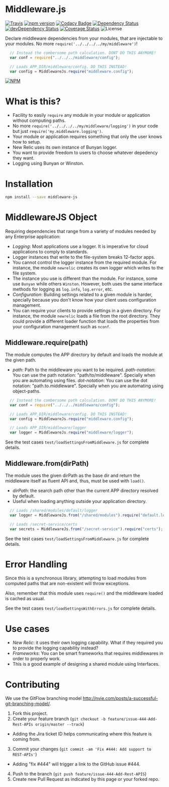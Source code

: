 # Middleware.js

[![Travis](https://api.travis-ci.org/marcellodesales/middleware-js.svg)](https://travis-ci.org/marcellodesales/middleware-js) [![npm version](https://badge.fury.io/js/middleware-js.svg)](http://badge.fury.io/js/middleware-js) [![Codacy Badge](https://www.codacy.com/project/badge/172621abbd81457d84ee5df6ebe13f91)](https://www.codacy.com/app/marcellodesales/middleware-js) [![Dependency Status](https://david-dm.org/marcellodesales/middleware-js.svg)](https://david-dm.org/marcellodesales/middleware-js) [![devDependency Status](https://david-dm.org/marcellodesales/middleware-js/dev-status.svg)](https://david-dm.org/marcellodesales/middleware-js#info=devDependencies) [![Coverage Status](https://coveralls.io/repos/marcellodesales/middleware-js/badge.svg?branch=master&service=github)](https://coveralls.io/github/marcellodesales/middleware-js?branch=master) ![License](https://img.shields.io/badge/license-MIT-lightgray.svg)

Declare middleware dependencies from your modules, that are injectable to your modules. No more `require('../../../../my/middleware')`!

```js
  // Instead the combersome path calculation. DONT DO THIS ANYMORE!
  var conf = require("../../../middleware/config");

  // Loads APP_DIR/middleware/config. DO THIS INSTEAD!
  var config = MiddlewareJs.require("middleware.config");
```

[![NPM](https://nodei.co/npm/middleware-js.png?downloads=true&downloadRank=true&stars=true)](https://nodei.co/npm/middleware-js/)

# What is this?

* Facility to easily `require` any module in your module or application without computing paths.
 * No more `require('../../../../my/middleware/logging')` in your code but just `require('my.middleware.logging')`.
* Your module or application requires something that only the user knows how to setup.
 * New Relic uses its own instance of Bunyan logger.
* You want to provide freedom to users to choose whatever depedency they want.
 * Logging using Bunyan or Winston.

# Installation

```sh
npm install --save middleware-js
```

# MiddlewareJS Object

Requiring dependencies that range from a variety of modules needed by any Enterprise application:

* *Logging*: Most applications use a logger. It is imperative for cloud applications to comply to standards.
 * Logger instances that write to the file-system breaks 12-factor apps.
 * You cannot control the logger instance from the required module. For instance, the module `newrelic` creates its own logger which writes to the file system.
 * The instance you use is different than the module. For instance, some use `Bunyan` while others `Winston`. However, both uses the same interface methods for logging as `log.info`, `log.error`, etc.
* *Configuration*: Building settings related to a given module is harder, specially because you don't know how your client uses configuration management.
 * You can require your clients to provide settings in a given directory. For instance, the module `newrelic` loads a file from the root directory. They could provide a different loader function that loads the properties from your configuration management such as `nconf`.

## Middleware.require(path)

The module computes the APP directory by default and loads the module at the given path. 

* *path*: Path to the middleware you want to be required.
 *path-notation*: You can use the path notation: "path/to/middleware". Specially when you are automating using files.
 *dot-notation*: You can use the dot notation: "path.to.middleware". Specially when you are automating using object-paths.

```js
  // Instead the combersome path calculation. DONT DO THIS ANYMORE!
  var conf = require("../../../middleware/config");

  // Loads APP_DIR/middleware/config. DO THIS INSTEAD!
  var config = MiddlewareJs.require("middleware.config");

  // Loads APP_DIR/middleware/logger
  var logger = MiddlewareJs.require("middleware/logger");
```

See the test cases `test/loadSettingsFromMiddleware.js` for complete details.

## Middleware.from(dirPath)

The module uses the given dirPath as the base dir and return the middleware itself as fluent API and, thus, must be used with `load()`.

* *dirPath*: the search path other than the current APP directory resolved by default.
 * Useful when loading anything outside your application directory.

```js
  // Loads /shared/modules/default/logger
  var logger = MiddlewareJs.from("/shared/modules").require("default.logger");

  // Loads /secret-service/certs
  var secrets = MiddlewareJs.from("/secret-service").require("certs");
```

See the test cases `test/loadSettingsFromMiddleware.js` for complete details.

# Error Handling

Since this is a synchronous library, attempting to load modules from computed paths that are non-existent will throw exceptions.

Also, remember that this module uses `require()` and the middleware loaded is cached as usual.

See the test cases `test/loadSettingsWithErrors.js` for complete details.

# Use cases

* *New Relic*: it uses their own logging capability. What if they required you to provide the logging capability instead?
* *Frameworks*: You can be smart frameworks that requires middlewares in order to properly work.
 * This is a good example of designing a shared module using Interfaces.

# Contributing

We use the GitFlow branching model http://nvie.com/posts/a-successful-git-branching-model/.

1. Fork this project.
2. Create your feature branch (`git checkout -b feature/issue-444-Add-Rest-APIs origin/master --track`)
 * Adding the Jira ticket ID helps communicating where this feature is coming from.
3. Commit your changes (`git commit -am 'Fix #444: Add support to REST-APIs'`)
 * Adding "fix #444" will trigger a link to the GitHub issue #444.
4. Push to the branch (`git push feature/issue-444-Add-Rest-APIS`)
5. Create new Pull Request as indicated by this page or your forked repo.
